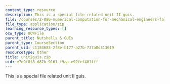 ```yaml
---
content_type: resource
description: This is a special file related unit II guis.
file: /courses/2-086-numerical-computation-for-mechanical-engineers-fall-2014/e7d9f8f8d87b9161f9aae92fef401fff_unit2guis.zip
file_type: application/zip
learning_resource_types: []
ocw_type: OCWFile
parent_title: Nutshells & GUIs
parent_type: CourseSection
parent_uid: c1184683-2f8e-b177-a27b-737a8d313019
resourcetype: Other
title: unit2guis.zip
uid: e7d9f8f8-d87b-9161-f9aa-e92fef401fff
---
```

This is a special file related unit II guis.

